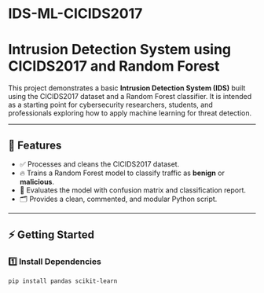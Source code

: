 # IDS-ML-CICIDS2017
# Intrusion Detection System using CICIDS2017 and Random Forest

This project demonstrates a basic **Intrusion Detection System (IDS)** built using the CICIDS2017 dataset and a Random Forest classifier. It is intended as a starting point for cybersecurity researchers, students, and professionals exploring how to apply machine learning for threat detection.

---

## 🚀 Features
- ✅ Processes and cleans the CICIDS2017 dataset.
- 🔥 Trains a Random Forest model to classify traffic as **benign** or **malicious**.
- 🏁 Evaluates the model with confusion matrix and classification report.
- 🗂️ Provides a clean, commented, and modular Python script.

---

## ⚡️ Getting Started

### 1️⃣ Install Dependencies
```bash
pip install pandas scikit-learn
